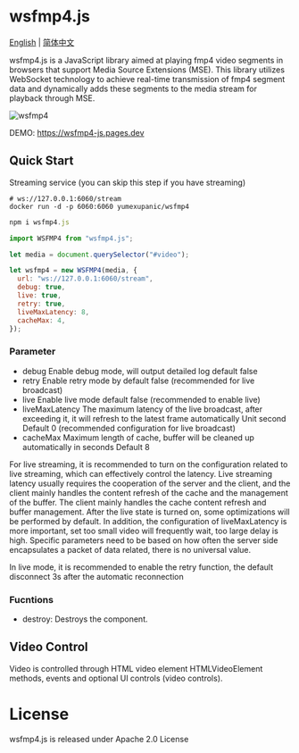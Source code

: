 # wsfmp4.js

[English](https://github.com/yumexupanic/wsfmp4.js) | [简体中文](https://github.com/yumexupanic/wsfmp4.js/blob/main/README_zh.md)

wsfmp4.js is a JavaScript library aimed at playing fmp4 video segments in browsers that support Media Source Extensions (MSE). This library utilizes WebSocket technology to achieve real-time transmission of fmp4 segment data and dynamically adds these segments to the media stream for playback through MSE.

![wsfmp4](https://imgur.cloud/wsfmp4/wsfmp4.jpg)

DEMO: <https://wsfmp4-js.pages.dev>
## Quick Start

Streaming service (you can skip this step if you have streaming)

```shell
# ws://127.0.0.1:6060/stream
docker run -d -p 6060:6060 yumexupanic/wsfmp4
```

```javascript
npm i wsfmp4.js
```

```javascript
import WSFMP4 from "wsfmp4.js";

let media = document.querySelector("#video");

let wsfmp4 = new WSFMP4(media, {
  url: "ws://127.0.0.1:6060/stream",
  debug: true,
  live: true,
  retry: true,
  liveMaxLatency: 8,
  cacheMax: 4,
});
```

### Parameter

- debug Enable debug mode, will output detailed log default false
- retry Enable retry mode by default false (recommended for live broadcast)
- live Enable live mode default false (recommended to enable live)
- liveMaxLatency The maximum latency of the live broadcast, after exceeding it, it will refresh to the latest frame automatically Unit second Default 0 (recommended configuration for live broadcast)
- cacheMax Maximum length of cache, buffer will be cleaned up automatically in seconds Default 8

For live streaming, it is recommended to turn on the configuration related to live streaming, which can effectively control the latency. Live streaming latency usually requires the cooperation of the server and the client, and the client mainly handles the content refresh of the cache and the management of the buffer. The client mainly handles the cache content refresh and buffer management. After the live state is turned on, some optimizations will be performed by default. In addition, the configuration of liveMaxLatency is more important, set too small video will frequently wait, too large delay is high. Specific parameters need to be based on how often the server side encapsulates a packet of data related, there is no universal value.

In live mode, it is recommended to enable the retry function, the default disconnect 3s after the automatic reconnection

### Fucntions

- destroy: Destroys the component.

## Video Control

Video is controlled through HTML video element HTMLVideoElement methods, events and optional UI controls (video controls).

# License

wsfmp4.js is released under Apache 2.0 License
